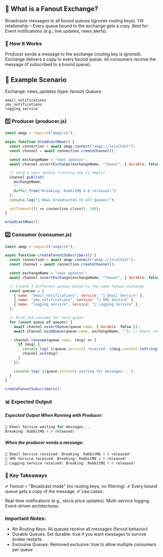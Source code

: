 ## 🔹 What is a Fanout Exchange?

Broadcasts messages to all bound queues (ignores routing keys).
1:N relationship – Every queue bound to the exchange gets a copy.
Best for: Event notifications (e.g., live updates, news alerts).

### 🔧 How It Works

Producer sends a message to the exchange (routing key is ignored).
Exchange delivers a copy to every bound queue.
All consumers receive the message (if subscribed to a bound queue).

## 📌 Example Scenario

Exchange: news_updates (type: fanout)
Queues:

```
email_notifications
sms_notifications
logging_service
```

### 1️⃣ Producer (producer.js)

```javascript
const amqp = require("amqplib");

async function broadcastNews() {
  const connection = await amqp.connect("amqp://localhost");
  const channel = await connection.createChannel();

  const exchangeName = "news_updates";
  await channel.assertExchange(exchangeName, "fanout", { durable: false });

  // Send a news update (routing key is empty)
  channel.publish(
    exchangeName,
    "",
    Buffer.from("Breaking: RabbitMQ 4.0 released!")
  );
  console.log("📢 News broadcasted to all queues!");

  setTimeout(() => connection.close(), 500);
}

broadcastNews();
```

### 2️⃣ Consumer (consumer.js)

```javascript
const amqp = require("amqplib");

async function createFanoutSubscribers() {
  const connection = await amqp.connect("amqp://localhost");
  const channel = await connection.createChannel();

  const exchangeName = "news_updates";
  await channel.assertExchange(exchangeName, "fanout", { durable: false });

  // Create 3 different queues bound to the same fanout exchange
  const queues = [
    { name: "email_notifications", service: "📧 Email Service" },
    { name: "sms_notifications", service: "📱 SMS Service" },
    { name: "logging_service", service: "📝 Logging Service" },
  ];

  // Bind and consume for each queue
  for (const queue of queues) {
    await channel.assertQueue(queue.name, { durable: false });
    await channel.bindQueue(queue.name, exchangeName, ""); // Empty routing key

    channel.consume(queue.name, (msg) => {
      if (msg) {
        console.log(`${queue.service} received: ${msg.content.toString()}`);
        channel.ack(msg);
      }
    });

    console.log(`${queue.service} waiting for messages...`);
  }
}

createFanoutSubscribers();
```

### 📊 Expected Output

##### Expected Output When Running with Producer:

```javascript
📧 Email Service waiting for messages...
Breaking: RabbitMQ 4.0 released!
```

##### When the producer sends a message:

```javascript
📧 Email Service received: Breaking: RabbitMQ 4.0 released!
📱 SMS Service received: Breaking: RabbitMQ 4.0 released!
📝 Logging Service received: Breaking: RabbitMQ 4.0 released!
```

### 🎯 Key Takeaways

✔ Fanout = "Broadcast mode" (no routing keys, no filtering).
✔ Every bound queue gets a copy of the message.
✔ Use cases:

Real-time notifications (e.g., stock price updates).
Multi-service logging.
Event-driven architectures.

### Important Notes:

- No Routing Keys: All queues receive all messages (fanout behavior)
- Durable Queues: Set durable: true if you want messages to survive broker restarts
- Exclusive Queues: Removed exclusive: true to allow multiple consumers per queue
